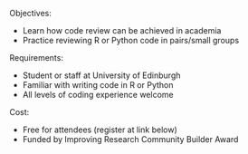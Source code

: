 Objectives:
  - Learn how code review can be achieved in academia
  - Practice reviewing R or Python code in pairs/small groups

Requirements:
  - Student or staff at University of Edinburgh
  - Familiar with writing code in R or Python
  - All levels of coding experience welcome

Cost:
  - Free for attendees (register at link below)
  - Funded by Improving Research Community Builder Award
